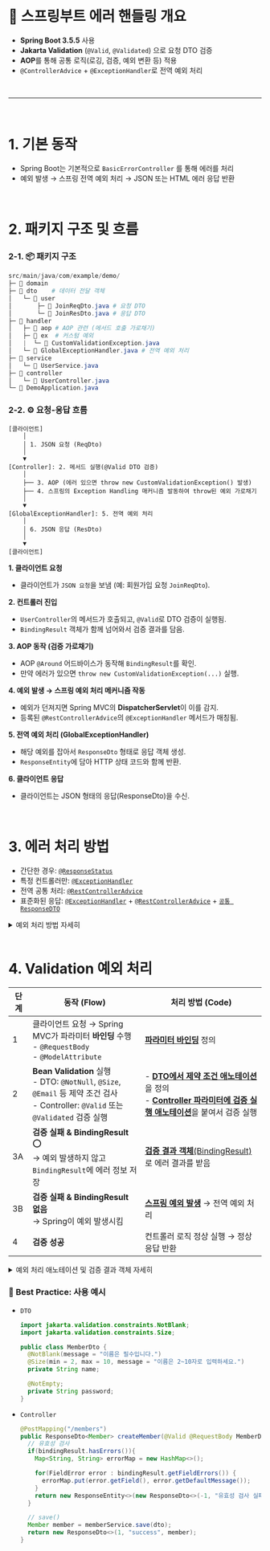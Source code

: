 # 🌱 스프링부트 에러 핸들링 개요
- **Spring Boot 3.5.5** 사용
- **Jakarta Validation** (`@Valid`, `@Validated`) 으로 요청 DTO 검증
- **AOP**를 통해 공통 로직(로깅, 검증, 예외 변환 등) 적용
- `@ControllerAdvice` + `@ExceptionHandler`로 전역 예외 처리

<br/>

---

<br/>

# 1. 기본 동작
- Spring Boot는 기본적으로 `BasicErrorController` 를 통해 에러를 처리
- 예외 발생 → 스프링 전역 예외 처리 → JSON 또는 HTML 에러 응답 반환

<br/>

# 2. 패키지 구조 및 흐름

### 2-1. 📦 패키지 구조
```powershell
src/main/java/com/example/demo/
├─ 📂 domain
├─ 📂 dto    # 데이터 전달 객체
│   └─ 📂 user
│       ├─ 📄 JoinReqDto.java # 요청 DTO
│       └─ 📄 JoinResDto.java # 응답 DTO
├─ 📂 handler 
│   ├─ 📂 aop # AOP 관련 (메서드 호출 가로채기)
│   ├─ 📂 ex  # 커스텀 예외
│   |  └─ 📄 CustomValidationException.java
│   └─ 📄 GlobalExceptionHandler.java # 전역 예외 처리
├─ 📂 service
│   └─ 📄 UserService.java
├─ 📂 controller
│   └─ 📄 UserController.java
└─ 📄 DemoApplication.java
```

### 2-2. ⚙️ 요청-응답 흐름

```less
[클라이언트]
    │
    │ 1. JSON 요청 (ReqDto)
    │
    ▼ 
[Controller]: 2. 메서드 실행(@Valid DTO 검증)
    │
    ├── 3. AOP (에러 있으면 throw new CustomValidationException() 발생)
    ├── 4. 스프링의 Exception Handling 매커니즘 발동하여 throw된 예외 가로채기
    │ 
    ▼
[GlobalExceptionHandler]: 5. 전역 예외 처리
    │
    │ 6. JSON 응답 (ResDto)
    │ 
    ▼
[클라이언트]
```

**1. 클라이언트 요청**
- 클라이언트가 `JSON 요청`을 보냄 (예: 회원가입 요청 `JoinReqDto`).

**2. 컨트롤러 진입**
- `UserController`의 메서드가 호출되고, `@Valid`로 DTO 검증이 실행됨.
- `BindingResult` 객체가 함께 넘어와서 검증 결과를 담음.

**3. AOP 동작 (검증 가로채기)**
- AOP `@Around` 어드바이스가 동작해 `BindingResult`를 확인.
- 만약 에러가 있으면 `throw new CustomValidationException(...)` 실행.

**4. 예외 발생 → 스프링 예외 처리 메커니즘 작동**
- 예외가 던져지면 Spring MVC의 **DispatcherServlet**이 이를 감지.
- 등록된 `@RestControllerAdvice`의 `@ExceptionHandler` 메서드가 매칭됨.

**5. 전역 예외 처리 (GlobalExceptionHandler)**
- 해당 예외를 잡아서 `ResponseDto` 형태로 응답 객체 생성.
- `ResponseEntity`에 담아 HTTP 상태 코드와 함께 반환.

**6. 클라이언트 응답**
- 클라이언트는 JSON 형태의 응답(ResponseDto)을 수신.

<br/>

# 3. 에러 처리 방법
- 간단한 경우: [`@ResponseStatus`](#응답코드-responsestatus)
- 특정 컨트롤러만: [`@ExceptionHandler`](#컨트롤러-단에서-처리-exceptionhandler)
- 전역 공통 처리: [`@RestControllerAdvice`](#전역-에러-처리-restcontrolleradvice)
- 표준화된 응답: [`@ExceptionHandler`](#컨트롤러-단에서-처리-exceptionhandler) + [`@RestControllerAdvice`](#전역-에러-처리-restcontrolleradvice) + [`공통 ResponseDTO`](#공통-response-dto)

<details>
<summary> 예외 처리 방법 자세히 </summary>

#### 컨트롤러 단에서 처리: `@ExceptionHandler()`
- 특정 컨트롤러에서 발생한 예외를 메서드 단에서 잡아 처리.
  ```java
  @RestController
  public class MemberController {

    @GetMapping("/members/{id}")
    public Member getMember(@PathVariable Long id) {
      return memberService.findById(id).orElseThrow(() -> new MemberNotFoundException(id));
    }

    @ExceptionHandler(MemberNotFoundException.class)
    public ResponseEntity<String> handleNotFound(MemberNotFoundException ex) {
      return ResponseEntity.status(HttpStatus.NOT_FOUND).body(ex.getMessage());
    }
  }
  ```

#### 전역 에러 처리: `@RestControllerAdvice`
- `@ControllerAdivce` + `@ResponseBody`를 합쳐놓은 애노테이션
- 모든 컨트롤러(`@Controller` / `@RestController`) 에서 발생하는 예외를 가로채서 처리
- `@ControllerAdvice`는 기본적으로 **View 반환**을 가정하는데, `@RestControllerAdvice`는 **JSON 응답**을 기본으로 함.
- 👉 정리하면, **REST API 프로젝트**에서는 `@RestControllerAdvice`를 많이 씀.

  ```java
  @RestControllerAdvice
  public class GlobalExceptionHandler {

    @ExceptionHandler(MemberNotFoundException.class)
    public ResponseEntity<String> handleNotFound(MemberNotFoundException ex) {
      return ResponseEntity.status(HttpStatus.NOT_FOUND).body("Member not found: " + ex.getId());
    }

    @ExceptionHandler(Exception.class)
    public ResponseEntity<String> handleGeneral(Exception ex) {
      return ResponseEntity.status(HttpStatus.INTERNAL_SERVER_ERROR).body("Something went wrong");
    }
  }
  ```

#### 응답코드: `@ResponseStatus`
- 예외 클래스에 직접 응답 코드를 매핑할 수 있음.

  ```java
  @ResponseStatus(HttpStatus.NOT_FOUND)
  public class MemberNotFoundException extends RuntimeException {
    public MemberNotFoundException(Long id) {
      super("Member not found: " + id);
    }
  }
  ```

#### 공통 Response DTO
- 모든 API 응답을 같은 포맷으로 맞추기 위한 DTO
- 클라이언트(프론트엔드) 입장에서 **성공/실패 응답 형식이 통일**돼야, 매번 조건문 짜지 않고 쉽게 처리 가능.
- API 문서화나 디버깅할 때도 일관성이 있어야 함.

```java
import lombok.Getter;
import lombok.RequiredArgsConstructor;

@RequiredArgsConstructor
@Getter
public class ResponseDto<T> {
  private final Integer code; // 1: 성공, -1: 실패
  private final String msg;
  private final T data;
}
```
</details>

<br/>

# 4. Validation 예외 처리

| 단계 | 동작 (Flow)    | 처리 방법 (Code)|
| -- | --------------- | -------------- |
| 1  | 클라이언트 요청 → Spring MVC가 파라미터 **바인딩** 수행 <br> - `@RequestBody` <br/> - `@ModelAttribute` | [**파라미터 바인딩**](#1-파라미터-바인딩) 정의  |
| 2  | **Bean Validation** 실행 <br> - DTO: `@NotNull`, `@Size`, `@Email` 등 제약 조건 검사 <br> - Controller: `@Valid` 또는 `@Validated` 검증 실행                           | - [**DTO에서 제약 조건 애노테이션**](#2-1-dto-제약-조건-애노테이션)을 정의 <br/> - [**Controller 파라미터에 검증 실행 애노테이션**](#2-2-controller-검증-실행-애노테이션)을 붙여서 검증 실행 |
| 3A | **검증 실패 & BindingResult** ⭕ <br> → 예외 발생하지 않고 `BindingResult`에 에러 정보 저장  | [**검증 결과 객체**(BindingResult)](#3-1-controller-bindingresult검증-결과-객체)로 에러 결과를 받음 |
| 3B | **검증 실패 & BindingResult 없음** <br> → Spring이 예외 발생시킴 |[**스프링 예외 발생**](#3-2-controller-spring이-자동으로-예외-던짐) → 전역 예외 처리 |
| 4  | **검증 성공**     | 컨트롤러 로직 정상 실행 → 정상 응답 반환                   |


<details>
<summary>예외 처리 애노테이션 및 검증 결과 객체 자세히</summary>

### 1. 파라미터 바인딩
- “어떤 방식으로 클라이언트가 데이터를 보내고, 스프링이 그 데이터를 DTO로 바인딩하느냐” 차이

| 구분             | `@RequestBody`                           | `@ModelAttribute`                            |
| -------------- | -------------------------------------- | ------------------------------------------ |
| **데이터 전달 방식**  | HTTP 요청 **바디** (JSON, XML 등) <br/>  예. *Body: { "name": "John", "age": 30 }*        | 요청 파라미터 (**쿼리스트링, form-data**) <br/> 예. *Body: name=John&age=30*            |
| **바인딩 방식**     | 요청 바디 전체 → DTO 객체로 통째로 변환              | 요청 파라미터 하나하나 → DTO 필드에 주입                  |
| **주로 쓰이는 곳**   | REST API, POST/PUT 요청                  | HTML Form, GET/POST 요청                     |
| **검증 실패 시 예외** | MethodArgumentNotValidException        | BindException                              |
| **검증 적용**      | @Valid / @Validated 사용 가능              | @Valid / @Validated 사용 가능                  |
| **핵심 포인트**     | 클라이언트가 **JSON** 등 바디로 데이터를 보내면 DTO로 통째로 받음 | 클라이언트가 **쿼리스트링/Form**으로 데이터를 보내면 DTO 필드 단위로 받음 |

---

### 2. Bean Validation 실행

#### 2-1. `DTO`: 제약 조건 애노테이션

| 애노테이션                                                             | 동작 / 의미                                           | 대표 옵션들 / 주의점                                                    |
| ----------------------------------------------------------------- | ------------------------------------------------- | --------------------------------------------------------------- |
| `@NotNull`                                                        | 필드가 `null` 이 아니어야 함                               | 빈 문자열("")은 허용됨. 문자가 있는지 물으려면 `@NotBlank`나 `@NotEmpty`도 같이 생각.   |
| `@NotEmpty`                                                       | `null` 아니고, 빈 컬렉션이나 빈 문자열("")이 아님                 | 문자열일 때 빈 문자열 안됨; 컬렉션은 `size()>0`이어야 함. 공백 문자열(" ")은 허용됨.        |
| `@NotBlank`                                                       | 문자열의 경우, `null` 아니고, 빈 문자열 + 공백만 있는 것도 안 됨        | 오직 `String` 타입에 쓰는 경우가 많음. 공백(space) 처리 중요.                     |
| `@Size(min = …, max = …)`                                         | 문자열/컬렉션/배열/맵 등에 대해 길이 혹은 크기가 범위 내에 있어야 함          | min, max 옵션 조절 가능. 컬렉션/배열에도 적용 가능.                              |
| `@Min(value = …)` / `@Max(value = …)`                             | 숫자 타입 (주로 `int`, `long`, wrapper 타입)으로, 최소/최대값 제한 | 실수 타입 / 정수 타입 구분. 값 초과/미만 체크.                                   |
| `@DecimalMin`, `@DecimalMax`                                      | 소수(decimal) 타입 등에 크기 제약 (문자열 기반 비교 포함)            | “inclusive” / “exclusive” 옵션 있을 수 있음.                           |
| `@Positive` / `@PositiveOrZero` / `@Negative` / `@NegativeOrZero` | 양수/음수 여부 검사                                       | 보통 수치 필드(integer, long, BigDecimal 등) + wrapper 나 primitive 조심. |
| `@Pattern(regexp = …, message = …)`                               | 문자열이 특정 정규 표현식에 맞는지 검사                            | regexp 정확하게 쓰기, escape 필요할 수 있음.                                |
| `@Email`                                                          | 이메일 형식 검사                                         | 구현체마다 엄격도가 다를 수 있으니 예시 테스트 해보는 게 좋음.                            |
| `@Past` / `@PastOrPresent` / `@Future` / `@FutureOrPresent`       | 날짜/시간(Date, LocalDate, etc.)이 과거/미래인지 검사          | 시간대(timezone)이나 null 허용여부 주의.                                   |
| `@AssertTrue` / `@AssertFalse`                                    | boolean 타입 값이 true 또는 false인지 검사                  | boolean 혹은 Boolean 타입.                                          |

- <sup>[Overview of Bean Validation](https://docs.spring.io/spring-framework/reference/core/validation/beanvalidation.html?utm_source=chatgpt.com#validation-beanvalidation-overview)</sup>

---

#### 2-2. `Controller`: 검증 실행 애노테이션

| 구분                            | `@Valid`                                                                                                                                            | `@Validated`                                                                             |
| ----------------------------- | --------------------------------------------------------------------------------------------------------------------------------------------------- | ---------------------------------------------------------------------------------------- |
| 출처                            | Java Bean Validation 표준(JSR-303 / JSR-380) 에서 제공됨.                                                                   | Spring 프레임워크에서 제공되는 애노테이션. 표준 스펙을 포함  |
| 그룹별 검증 (validation groups) 지원 | **안됨**  | 가능함. groups 속성 지정해서 특정 그룹의 제약들만 검사할 수 있음.                        |
| 주로 쓰이는 위치                     | DTO 파라미터 앞 (`@RequestBody`, `@ModelAttribute`) 등, 객체의 속성에 붙은 제약(annotation)이 유효한지 | 클래스 단에 붙여서 메소드 유효성 검사(method-level validation) 가능하거나, 그룹 기능 쓸 때.  |
| 예외 타입 차이                      | `@Valid` 검증 실패 시, `MethodArgumentNotValidException`  또는 `BindException`이 발생 가능함.| 그룹 지정 혹은 메소드 유효성 검사 중 `ConstraintViolationException` 등이 발생할 수 있음. |

---

### 3. `Controller`: 검증 실패 예외 타입
- **검증 실패**가 있으면:
  - if, **BindingResult 파라미터가 같이 선언되어 있다면** → 컨트롤러 내부에서 직접 `BindingResult`를 활용하여 에러 응답 제어 가능 + 메소드가 계속 실행됨
  - else, **BindingResult가 없으면** → Spring이 자동으로 예외 던짐. (MethodArgumentNotValidException 또는 BindException 등) → 전역 예외 처리하거나 ControllerAdvice로 잡음 

#### 3-1. `Controller`: BindingResult(검증 결과 객체)
BindingResult는 직접 확인하는 대신 AOP 활용도 가능([AOP 문서 참고](./aop.md#4-예외-처리)) 

- 예시 코드: 
  ```java
  @AllArgsConstructor
  @RequestMapping("/api")
  @RestController
  public class UserController {
    private final UserService userSerivce;

    @PostMapping("/join")
    public ResponseEntity<?> join(@RequestBody @Valid JoinReqDto joinReqDto, BindingResult bindingResult) {
      if(bindingResult.hasErrors()){
        Map<String, String> errorMap = new HashMap<>();

        for(FieldError error : bindingResult.getFieldErrors()) {
          errorMap.put(error.getField(), error.getDefaultMessage());
        }
        return new ResponseEntity<>(new ResponseDto<>(-1, "유효성 검사 실패", errorMap), HttpStatus.BAD_REQUEST);
      }
      
      JoinResDto joinResDto = userSerivce.회원가입(joinReqDto);
      
      return new ResponseEntity<>(new ResponseDto<>(1, "회원가입 성공", joinResDto), HttpStatus.CREATED);
    }
  }
  ```
  
- 주의할 점:
  - `BindingResult`는 항상 `@Valid` 또는 `@Validated`가 붙은 파라미터 바로 뒤에 선언해야 함. 순서가 다르면 스프링이 인식하지 못하고 예외가 터질 수 있음.
  ```java
  // 올바른 예시
  public ResponseEntity<?> create(@Valid @RequestBody UserDto dto, BindingResult bindingResult) { ... }

  // 잘못된 예시 (순서 오류)
  public ResponseEntity<?> create(BindingResult bindingResult, @Valid @RequestBody UserDto dto) { ... }
  ```

- 검증 실패 시 사용할 수 있는 `BindingResult` 메소드:
  - `bindingResult.hasErrors()`: 하나라도 검증 실패가 있는지 여부
  - `bindingResult.getFieldErrors()`: 특정 필드 단위 에러 정보 반환
  - `bindingResult.getAllErrors()`: 모든 에러 객체 리스트 반환
  - `FieldError.getField()`, `getRejectedValue()`, `getDefaultMessage()`:어느 필드가 왜 실패했는지 정보 얻기. 코드에서 수동으로 에러 추가 가능

#### 3-2. `Controller`: Spring이 자동으로 예외 던짐

- 발생하는 예외 유형:
  - `@RequestBody` + DTO 검증 실패:
    - **예외**: `MethodArgumentNotValidException`
    - **이유**: JSON 바디 → DTO 바인딩 단계에서 검증 실패 발생
  - `@ModelAttribute` + DTO 검증 실패: 
    - **예외**: `BindException`
    - **이유**: 요청 파라미터 바인딩 과정에서 검증 실패 발생

- 예외 흐름:
  1. `DispatcherServlet`이 예외를 감지
  2. 등록된 `@ControllerAdvice` + `@ExceptionHandler` 가 있으면 여기로 위임
  3. 없다면, 스프링 기본 예외 처리(`DefaultHandlerExceptionResolver`, `ResponseEntityExceptionHandler`) 동작
      - REST API라면 기본적으로 400 Bad Request와 에러 메시지가 내려감

- 코드 예시:
  ```java
  @RestControllerAdvice
  public class GlobalExceptionHandler {

    // @RequestBody 검증 실패 → MethodArgumentNotValidException
    @ExceptionHandler(MethodArgumentNotValidException.class)
    public ResponseEntity<String> handleValidationException(MethodArgumentNotValidException ex) {
      String errorMessage = ex.getBindingResult()
                              .getFieldErrors()
                              .stream()
                              .map(err -> err.getField() + ": " + err.getDefaultMessage())
                              .findFirst()
                              .orElse("Invalid input");
      return ResponseEntity.badRequest().body(errorMessage);
    }

    // @ModelAttribute 검증 실패 → BindException
    @ExceptionHandler(BindException.class)
    public ResponseEntity<String> handleBindException(BindException ex) {
      String errorMessage = ex.getBindingResult()
                              .getFieldErrors()
                              .stream()
                              .map(err -> err.getField() + ": " + err.getDefaultMessage())
                              .findFirst()
                              .orElse("Invalid input");
      return ResponseEntity.badRequest().body(errorMessage);
    }
  }
  ```
</details>

### 🌟 Best Practice: 사용 예시
- `DTO`
  ```java
  import jakarta.validation.constraints.NotBlank;
  import jakarta.validation.constraints.Size;

  public class MemberDto {
    @NotBlank(message = "이름은 필수입니다.")
    @Size(min = 2, max = 10, message = "이름은 2~10자로 입력하세요.")
    private String name;

    @NotEmpty;
    private String password;
  }
  ```

- `Controller`
  ```java
  @PostMapping("/members")
  public ResponseDto<Member> createMember(@Valid @RequestBody MemberDto dto, BindingResult bindingResult) {
    // 유효성 검사
    if(bindingResult.hasErrors()){
      Map<String, String> errorMap = new HashMap<>();

      for(FieldError error : bindingResult.getFieldErrors()) {
        errorMap.put(error.getField(), error.getDefaultMessage());
      }
      return new ResponseEntity<>(new ResponseDto<>(-1, "유효성 검사 실패", errorMap), HttpStatus.BAD_REQUEST);
    }

    // save()
    Member member = memberService.save(dto);
    return new ResponseDto<>(1, "success", member);
  }
  ```